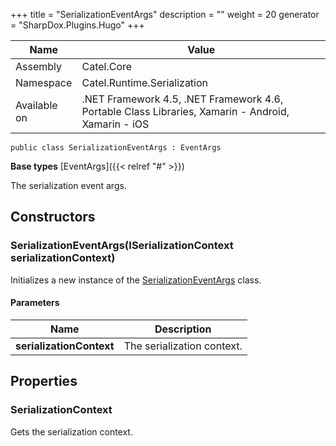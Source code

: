 

+++
title = "SerializationEventArgs" 
description = ""
weight = 20
generator = "SharpDox.Plugins.Hugo"
+++

Name|Value
---|---
Assembly|Catel.Core
Namespace|Catel.Runtime.Serialization
Available on|.NET Framework 4.5, .NET Framework 4.6, Portable Class Libraries, Xamarin - Android, Xamarin - iOS

```
public class SerializationEventArgs : EventArgs
```

**Base types**
[EventArgs]({{&lt; relref "#" &gt;}})

The serialization event args.

## Constructors

### SerializationEventArgs(ISerializationContext serializationContext)

Initializes a new instance of the [SerializationEventArgs](#) class.

#### Parameters

Name|Description
---|---
**serializationContext**|The serialization context.

## Properties

### SerializationContext

Gets the serialization context.

